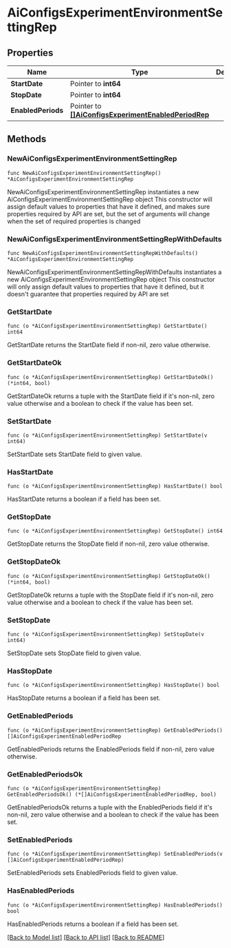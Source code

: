 # AiConfigsExperimentEnvironmentSettingRep

## Properties

Name | Type | Description | Notes
------------ | ------------- | ------------- | -------------
**StartDate** | Pointer to **int64** |  | [optional] 
**StopDate** | Pointer to **int64** |  | [optional] 
**EnabledPeriods** | Pointer to [**[]AiConfigsExperimentEnabledPeriodRep**](AiConfigsExperimentEnabledPeriodRep.md) |  | [optional] 

## Methods

### NewAiConfigsExperimentEnvironmentSettingRep

`func NewAiConfigsExperimentEnvironmentSettingRep() *AiConfigsExperimentEnvironmentSettingRep`

NewAiConfigsExperimentEnvironmentSettingRep instantiates a new AiConfigsExperimentEnvironmentSettingRep object
This constructor will assign default values to properties that have it defined,
and makes sure properties required by API are set, but the set of arguments
will change when the set of required properties is changed

### NewAiConfigsExperimentEnvironmentSettingRepWithDefaults

`func NewAiConfigsExperimentEnvironmentSettingRepWithDefaults() *AiConfigsExperimentEnvironmentSettingRep`

NewAiConfigsExperimentEnvironmentSettingRepWithDefaults instantiates a new AiConfigsExperimentEnvironmentSettingRep object
This constructor will only assign default values to properties that have it defined,
but it doesn't guarantee that properties required by API are set

### GetStartDate

`func (o *AiConfigsExperimentEnvironmentSettingRep) GetStartDate() int64`

GetStartDate returns the StartDate field if non-nil, zero value otherwise.

### GetStartDateOk

`func (o *AiConfigsExperimentEnvironmentSettingRep) GetStartDateOk() (*int64, bool)`

GetStartDateOk returns a tuple with the StartDate field if it's non-nil, zero value otherwise
and a boolean to check if the value has been set.

### SetStartDate

`func (o *AiConfigsExperimentEnvironmentSettingRep) SetStartDate(v int64)`

SetStartDate sets StartDate field to given value.

### HasStartDate

`func (o *AiConfigsExperimentEnvironmentSettingRep) HasStartDate() bool`

HasStartDate returns a boolean if a field has been set.

### GetStopDate

`func (o *AiConfigsExperimentEnvironmentSettingRep) GetStopDate() int64`

GetStopDate returns the StopDate field if non-nil, zero value otherwise.

### GetStopDateOk

`func (o *AiConfigsExperimentEnvironmentSettingRep) GetStopDateOk() (*int64, bool)`

GetStopDateOk returns a tuple with the StopDate field if it's non-nil, zero value otherwise
and a boolean to check if the value has been set.

### SetStopDate

`func (o *AiConfigsExperimentEnvironmentSettingRep) SetStopDate(v int64)`

SetStopDate sets StopDate field to given value.

### HasStopDate

`func (o *AiConfigsExperimentEnvironmentSettingRep) HasStopDate() bool`

HasStopDate returns a boolean if a field has been set.

### GetEnabledPeriods

`func (o *AiConfigsExperimentEnvironmentSettingRep) GetEnabledPeriods() []AiConfigsExperimentEnabledPeriodRep`

GetEnabledPeriods returns the EnabledPeriods field if non-nil, zero value otherwise.

### GetEnabledPeriodsOk

`func (o *AiConfigsExperimentEnvironmentSettingRep) GetEnabledPeriodsOk() (*[]AiConfigsExperimentEnabledPeriodRep, bool)`

GetEnabledPeriodsOk returns a tuple with the EnabledPeriods field if it's non-nil, zero value otherwise
and a boolean to check if the value has been set.

### SetEnabledPeriods

`func (o *AiConfigsExperimentEnvironmentSettingRep) SetEnabledPeriods(v []AiConfigsExperimentEnabledPeriodRep)`

SetEnabledPeriods sets EnabledPeriods field to given value.

### HasEnabledPeriods

`func (o *AiConfigsExperimentEnvironmentSettingRep) HasEnabledPeriods() bool`

HasEnabledPeriods returns a boolean if a field has been set.


[[Back to Model list]](../README.md#documentation-for-models) [[Back to API list]](../README.md#documentation-for-api-endpoints) [[Back to README]](../README.md)


